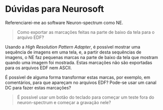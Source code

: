 # Dúvidas para Neurosoft

Referenciarei-me ao software Neuron-spectrum como NE.

> Como exportar as marcações feitas na parte de baixo da tela para o arquivo EDF?

Usando a *High Resolution Pattern Adapter*, é possível mostrar uma sequência de imagens em uma tela, e, a partir desta sequências de imagens, o NE faz pequenas marcas na parte de baixo da tela que mostram quando uma imagem foi mostrada. Estas marcações não são exportadas para os arquivos EDF nem ASCII. 

É possível de alguma forma transformar estas marcas, por exemplo, em comentários, para que apareçam no arquivos EDF? Pode-se usar um canal DC para fazer estas marcações? 

> É possível usar um botão do teclado para começar um teste fora do neuron-spectrum e começar a gravação nele?

> 

